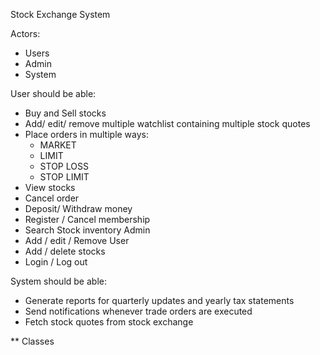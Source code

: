 
Stock Exchange System 

Actors:
- Users
- Admin 
- System 

User should be able:
- Buy and Sell stocks
- Add/ edit/ remove  multiple watchlist containing multiple stock quotes 
- Place orders in multiple ways: 
  - MARKET 
  - LIMIT 
  - STOP LOSS 
  - STOP LIMIT
- View stocks
- Cancel order 
- Deposit/ Withdraw money 
- Register / Cancel membership 
- Search Stock inventory
Admin 
- Add / edit / Remove User 
- Add / delete stocks
- Login / Log out

System should be able: 
- Generate reports for quarterly updates and yearly tax statements
- Send notifications whenever trade orders are executed 
- Fetch stock quotes from stock exchange 


** Classes 


